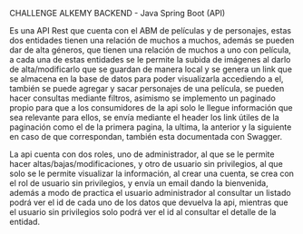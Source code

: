 CHALLENGE ALKEMY BACKEND - Java Spring Boot (API)

Es una API Rest que cuenta con el ABM de películas y de personajes, estas dos entidades tienen una relación de muchos a muchos, además se pueden dar de alta géneros, que tienen una relación de muchos a uno con película, a cada una de estas entidades se le permite la subida de imágenes al darlo de alta/modificarlo que se guardan de manera local y se genera un link que se almacena en la base de datos para poder visualizarla accediendo a el, también se puede agregar y sacar personajes de una película, se pueden hacer consultas mediante filtros, asimismo se implemento un paginado propio para que a los consumidores de la api solo le llegue información que sea relevante para ellos, se envía mediante el header los link útiles de la paginación como el de la primera pagina, la ultima, la anterior y la siguiente en caso de que correspondan, también esta documentada con Swagger.

La api cuenta con dos roles, uno de administrador, al que se le permite hacer altas/bajas/modificaciones, y otro de usuario sin privilegios, al que solo se le permite visualizar la información, al crear una cuenta, se crea con el rol de usuario sin privilegios, y envía un email dando la bienvenida, además a modo de practica el usuario administrador al consultar un listado podrá ver el id de cada uno de los datos que devuelva la api, mientras que el usuario sin privilegios solo podrá ver el id al consultar el detalle de la entidad.

